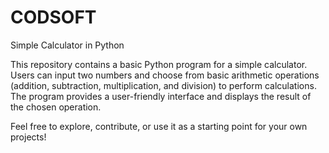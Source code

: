# CODSOFT

Simple Calculator in Python

This repository contains a basic Python program for a simple calculator. Users can input two numbers and choose from basic arithmetic operations (addition, subtraction, multiplication, and division) to perform calculations. The program provides a user-friendly interface and displays the result of the chosen operation.

Feel free to explore, contribute, or use it as a starting point for your own projects!

